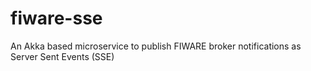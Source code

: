 # fiware-sse
An Akka based microservice to publish FIWARE broker notifications as Server Sent Events (SSE)
